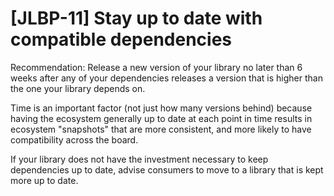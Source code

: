 # [JLBP-11] Stay up to date with compatible dependencies

Recommendation: Release a new version of your library 
no later than 6 weeks after any of your dependencies
releases a version that is higher than the one your library depends on.

Time is an important factor (not just how many versions behind) because
having the ecosystem generally up to date at each point in time results in
ecosystem "snapshots" that are more consistent, and more likely to have
compatibility across the board.

If your library does not have the investment necessary to keep 
dependencies up to date, advise consumers to move to a library that is 
kept more up to date.
